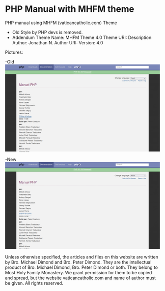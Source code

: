 # PHP Manual with MHFM theme

PHP manual using MHFM (vaticancatholic.com) Theme

- Old Style by PHP devs is removed.
- Addendum Theme Name: MHFM Theme 4.0
Theme URI:
Description:
Author: Jonathan N.
Author URI: 
Version: 4.0





 Pictures:
 
 -Old
 ![](/screenshots/screenshot2.png)
 
 -New
 ![](/screenshots/screenshot2.png)
 
 
Unless otherwise specified, the articles and files on this website are written by Bro. Michael Dimond and Bro. Peter Dimond. They are the intellectual product of Bro. Michael Dimond, Bro. Peter Dimond or both. They belong to Most Holy Family Monastery. We grant permission for them to be copied and spread, but the website vaticancatholic.com and name of author must be given. All rights reserved.
